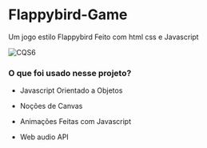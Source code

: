 
# Flappybird-Game
Um jogo estilo Flappybird Feito  com html css e Javascript

![CQS6](https://user-images.githubusercontent.com/101658821/166554589-e7abf372-a0fb-4d39-97c3-fc058ec2a1d2.gif)


### O que foi usado nesse projeto?

- Javascript Orientado a Objetos

- Noções de Canvas

- Animações Feitas com Javascript

- Web audio API
